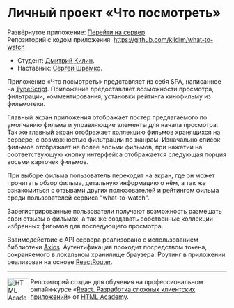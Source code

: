 # Личный проект «Что посмотреть»

Развёрнутое приложение: [Перейти на сервер](http://185.38.84.45:60000) \
Репозиторий с кодом приложения: https://github.com/kildim/what-to-watch

* Студент: [Дмитрий Килин](https://up.htmlacademy.ru/react/8/user/997093).
* Наставник: [Сергей Шрамко](https://htmlacademy.ru/profile/id852139).

Приложение «Что посмотреть» представляет из себя SPA, написанное на [TypeScript](https://www.typescriptlang.org). Приложение предоставляет возможности просмотра, фильтрации, комментирования, установки рейтинга кинофильму из фильмотеки.

Главный экран приложения отображает постер предлагаемого по умолчанию фильма и управляющие элементы для начала просмотра. 
Так же главный экран отображает коллекцию фильмов хранящихся на сервере, с возможностью фильтрации по жанрам. Изначально список 
фильмов отображает не более восьми фильмов, при нажатии на соответствующую кнопку интерфейса отображается следующая порция восьми 
карточек фильмов.

При выборе фильма пользователь переходит на экран, где он может прочитать обзор фильма, детальную информацию о нём, а так же
ознакомиться с отзывами других полюзователей и рейтингом фильма среди пользователей сервиса "what-to-watch".

Зарегистрированные пользователи получают возможность размещать свои отзывы о фильмах, а так же создавать собственные коллекции 
избранных фильмов для последующего просмотра.

Взаимодействие с API сервера реализовано с использованием библиотеки [Axios](https://axios-http.com/). Аутентификация проходит посредством
токена, сохраняемого в локальном хранилище браузера. Роутинг в приложении реализован на основе [ReactRouter](https://reactrouter.com/en/main).

---

<a href="https://htmlacademy.ru/intensive/react"><img align="left" width="50" height="50" title="HTML Academy" src="https://up.htmlacademy.ru/static/img/intensive/react/logo-for-github.png"></a>

Репозиторий создан для обучения на профессиональном онлайн‑курсе «[React. Разработка сложных клиентских приложений](https://htmlacademy.ru/intensive/react)» от [HTML Academy](https://htmlacademy.ru).

